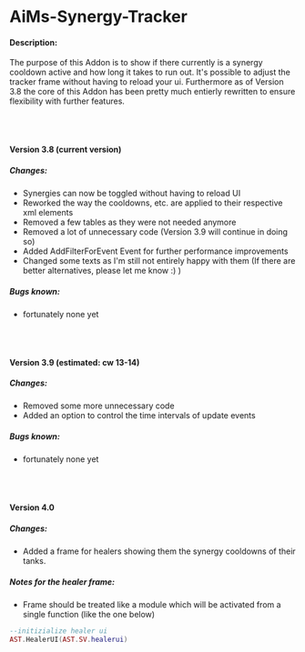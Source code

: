 ﻿# AiMs-Synergy-Tracker

#### Description:
The purpose of this Addon is to show if there currently is a synergy cooldown active and how long it takes to run out.
It's possible to adjust the tracker frame without having to reload your ui.
Furthermore as of Version 3.8 the core of this Addon has been pretty much entierly rewritten to ensure flexibility with further features.

<br><br>
#### Version 3.8 (current version)
##### Changes:
- Synergies can now be toggled without having to reload UI
- Reworked the way the cooldowns, etc. are applied to their respective xml elements
- Removed a few tables as they were not needed anymore
- Removed a lot of unnecessary code (Version 3.9 will continue in doing so)
- Added AddFilterForEvent Event for further performance improvements
- Changed some texts as I'm still not entirely happy with them (If there are better alternatives, please let me know :) )

##### Bugs known:
- fortunately none yet

<br><br>
#### Version 3.9 (estimated: cw 13-14)
##### Changes:
- Removed some more unnecessary code
- Added an option to control the time intervals of update events

##### Bugs known:
- fortunately none yet

<br><br>
#### Version 4.0
##### Changes:
- Added a frame for healers showing them the synergy cooldowns of their tanks.

##### Notes for the healer frame:
- Frame should be treated like a module which will be activated from a single function (like the one below)
```lua
--initizialize healer ui
AST.HealerUI(AST.SV.healerui)
```